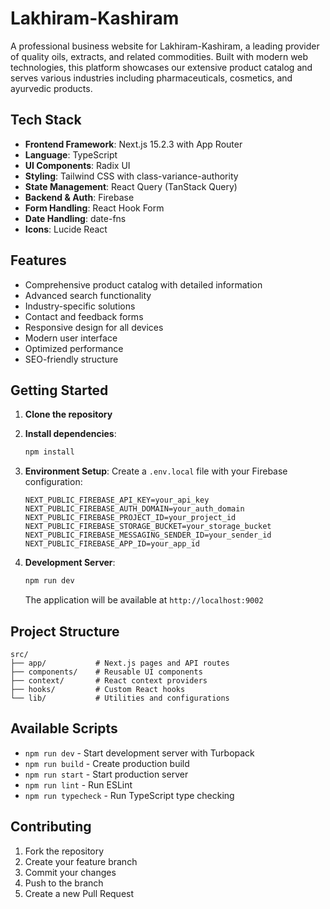 # Lakhiram-Kashiram

A professional business website for Lakhiram-Kashiram, a leading provider of quality oils, extracts, and related commodities. Built with modern web technologies, this platform showcases our extensive product catalog and serves various industries including pharmaceuticals, cosmetics, and ayurvedic products.

## Tech Stack

- **Frontend Framework**: Next.js 15.2.3 with App Router
- **Language**: TypeScript
- **UI Components**: Radix UI
- **Styling**: Tailwind CSS with class-variance-authority
- **State Management**: React Query (TanStack Query)
- **Backend & Auth**: Firebase
- **Form Handling**: React Hook Form
- **Date Handling**: date-fns
- **Icons**: Lucide React

## Features

- Comprehensive product catalog with detailed information
- Advanced search functionality
- Industry-specific solutions
- Contact and feedback forms
- Responsive design for all devices
- Modern user interface
- Optimized performance
- SEO-friendly structure

## Getting Started

1. **Clone the repository**

2. **Install dependencies**:
   ```bash
   npm install
   ```

3. **Environment Setup**:
   Create a `.env.local` file with your Firebase configuration:
   ```env
   NEXT_PUBLIC_FIREBASE_API_KEY=your_api_key
   NEXT_PUBLIC_FIREBASE_AUTH_DOMAIN=your_auth_domain
   NEXT_PUBLIC_FIREBASE_PROJECT_ID=your_project_id
   NEXT_PUBLIC_FIREBASE_STORAGE_BUCKET=your_storage_bucket
   NEXT_PUBLIC_FIREBASE_MESSAGING_SENDER_ID=your_sender_id
   NEXT_PUBLIC_FIREBASE_APP_ID=your_app_id
   ```

4. **Development Server**:
   ```bash
   npm run dev
   ```
   The application will be available at `http://localhost:9002`

## Project Structure

```
src/
├── app/           # Next.js pages and API routes
├── components/    # Reusable UI components
├── context/       # React context providers
├── hooks/         # Custom React hooks
└── lib/           # Utilities and configurations
```

## Available Scripts

- `npm run dev` - Start development server with Turbopack
- `npm run build` - Create production build
- `npm run start` - Start production server
- `npm run lint` - Run ESLint
- `npm run typecheck` - Run TypeScript type checking

## Contributing

1. Fork the repository
2. Create your feature branch
3. Commit your changes
4. Push to the branch
5. Create a new Pull Request



